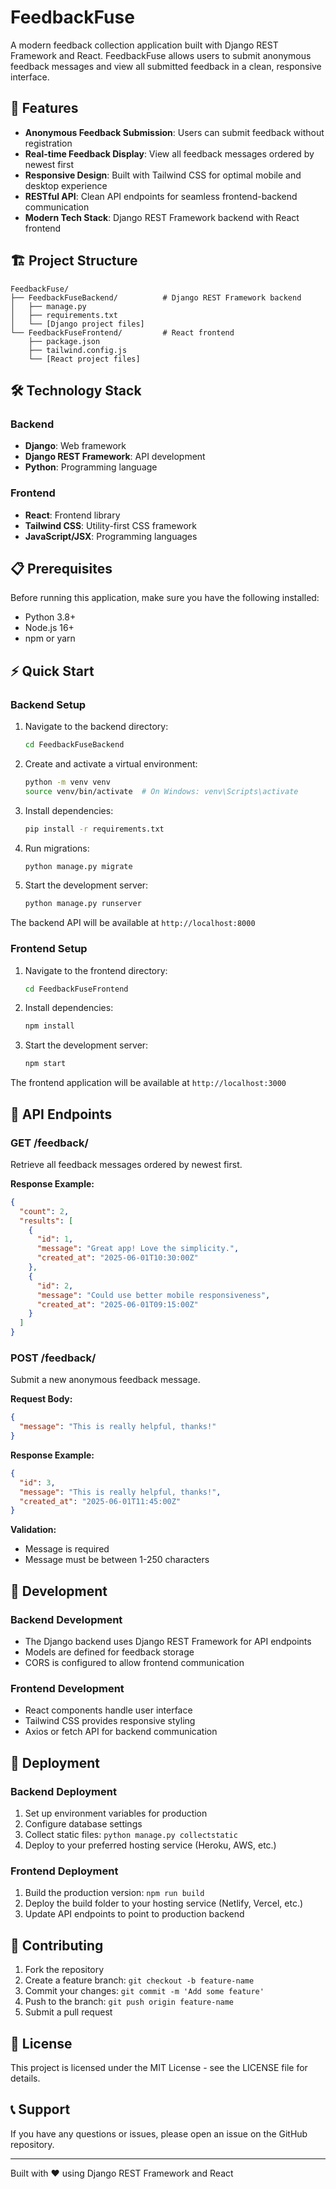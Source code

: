 # FeedbackFuse

A modern feedback collection application built with Django REST Framework and React. FeedbackFuse allows users to submit anonymous feedback messages and view all submitted feedback in a clean, responsive interface.

## 🚀 Features

- **Anonymous Feedback Submission**: Users can submit feedback without registration
- **Real-time Feedback Display**: View all feedback messages ordered by newest first
- **Responsive Design**: Built with Tailwind CSS for optimal mobile and desktop experience
- **RESTful API**: Clean API endpoints for seamless frontend-backend communication
- **Modern Tech Stack**: Django REST Framework backend with React frontend

## 🏗️ Project Structure

```
FeedbackFuse/
├── FeedbackFuseBackend/          # Django REST Framework backend
│   ├── manage.py
│   ├── requirements.txt
│   └── [Django project files]
└── FeedbackFuseFrontend/         # React frontend
    ├── package.json
    ├── tailwind.config.js
    └── [React project files]
```

## 🛠️ Technology Stack

### Backend
- **Django**: Web framework
- **Django REST Framework**: API development
- **Python**: Programming language

### Frontend
- **React**: Frontend library
- **Tailwind CSS**: Utility-first CSS framework
- **JavaScript/JSX**: Programming languages

## 📋 Prerequisites

Before running this application, make sure you have the following installed:

- Python 3.8+
- Node.js 16+
- npm or yarn

## ⚡ Quick Start

### Backend Setup

1. Navigate to the backend directory:
   ```bash
   cd FeedbackFuseBackend
   ```

2. Create and activate a virtual environment:
   ```bash
   python -m venv venv
   source venv/bin/activate  # On Windows: venv\Scripts\activate
   ```

3. Install dependencies:
   ```bash
   pip install -r requirements.txt
   ```

4. Run migrations:
   ```bash
   python manage.py migrate
   ```

5. Start the development server:
   ```bash
   python manage.py runserver
   ```

The backend API will be available at `http://localhost:8000`

### Frontend Setup

1. Navigate to the frontend directory:
   ```bash
   cd FeedbackFuseFrontend
   ```

2. Install dependencies:
   ```bash
   npm install
   ```

3. Start the development server:
   ```bash
   npm start
   ```

The frontend application will be available at `http://localhost:3000`

## 📡 API Endpoints

### GET /feedback/
Retrieve all feedback messages ordered by newest first.

**Response Example:**
```json
{
  "count": 2,
  "results": [
    {
      "id": 1,
      "message": "Great app! Love the simplicity.",
      "created_at": "2025-06-01T10:30:00Z"
    },
    {
      "id": 2,
      "message": "Could use better mobile responsiveness",
      "created_at": "2025-06-01T09:15:00Z"
    }
  ]
}
```

### POST /feedback/
Submit a new anonymous feedback message.

**Request Body:**
```json
{
  "message": "This is really helpful, thanks!"
}
```

**Response Example:**
```json
{
  "id": 3,
  "message": "This is really helpful, thanks!",
  "created_at": "2025-06-01T11:45:00Z"
}
```

**Validation:**
- Message is required
- Message must be between 1-250 characters

## 🔧 Development

### Backend Development
- The Django backend uses Django REST Framework for API endpoints
- Models are defined for feedback storage
- CORS is configured to allow frontend communication

### Frontend Development
- React components handle user interface
- Tailwind CSS provides responsive styling
- Axios or fetch API for backend communication

## 🚀 Deployment

### Backend Deployment
1. Set up environment variables for production
2. Configure database settings
3. Collect static files: `python manage.py collectstatic`
4. Deploy to your preferred hosting service (Heroku, AWS, etc.)

### Frontend Deployment
1. Build the production version: `npm run build`
2. Deploy the build folder to your hosting service (Netlify, Vercel, etc.)
3. Update API endpoints to point to production backend

## 🤝 Contributing

1. Fork the repository
2. Create a feature branch: `git checkout -b feature-name`
3. Commit your changes: `git commit -m 'Add some feature'`
4. Push to the branch: `git push origin feature-name`
5. Submit a pull request

## 📝 License

This project is licensed under the MIT License - see the LICENSE file for details.

## 📞 Support

If you have any questions or issues, please open an issue on the GitHub repository.

---

Built with ❤️ using Django REST Framework and React